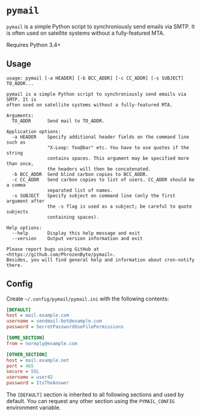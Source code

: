`pymail`
========

`pymail` is a simple Python script to synchroniously send emails via SMTP. It is often used on satellite systems without a fully-featured MTA.

Requires Python 3.4+

Usage
-----

```
usage: pymail [-a HEADER] [-b BCC_ADDR] [-c CC_ADDR] [-s SUBJECT] TO_ADDR...

pymail is a simple Python script to synchroniously send emails via SMTP. It is
often used on satellite systems without a fully-featured MTA.

Arguments:
  TO_ADDR      Send mail to TO_ADDR.

Application options:
  -a HEADER    Specify additional header fields on the command line such as
               "X-Loop: foo@bar" etc. You have to use quotes if the string
               contains spaces. This argument may be specified more than once,
               the headers will then be concatenated.
  -b BCC_ADDR  Send blind carbon copies to BCC_ADDR.
  -c CC_ADDR   Send carbon copies to list of users. CC_ADDR should be a comma
               separated list of names.
  -s SUBJECT   Specify subject on command line (only the first argument after
               the -s flag is used as a subject; be careful to quote subjects
               containing spaces).

Help options:
  --help       Display this help message and exit
  --version    Output version information and exit

Please report bugs using GitHub at <https://github.com/PhrozenByte/pymail>.
Besides, you will find general help and information about cron-notify there.
```

Config
------

Create `~/.config/pymail/pymail.ini` with the following contents:

```ini
[DEFAULT]
host = mail.example.com
username = sendmail-bot@example.com
password = SecretPasswordUseFilePermissions

[SOME_SECTION]
from = noreply@example.com

[OTHER_SECTION]
host = mail.example.net
port = 465
secure = SSL
username = user42
password = ItsTheAnswer
```

The `[DEFAULT]` section is inherited to all following sections and used by default. You can request any other section using the `PYMAIL_CONFIG` environment variable.
